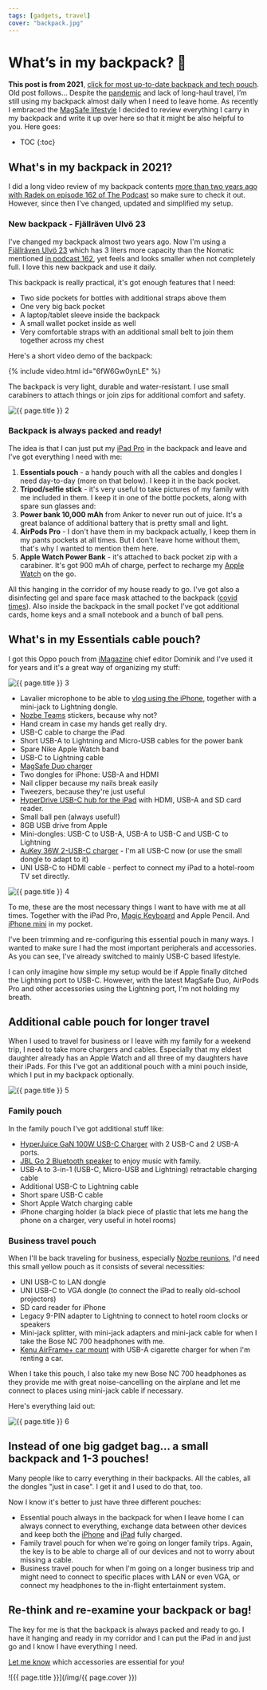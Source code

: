 ```yaml
---
tags: [gadgets, travel]
cover: "backpack.jpg"
---
```


# What’s in my backpack? 🎒 

**This post is from 2021**, [click for most up-to-date backpack and tech pouch](/backpack/). Old post follows… Despite the [pandemic](/covid) and lack of long-haul travel, I’m still using my backpack almost daily when I need to leave home. As recently I embraced the [MagSafe lifestyle](/magsafe) I decided to review everything I carry in my backpack and write it up over here so that it might be also helpful to you. Here goes:

<!--More-->

* TOC
{:toc}

## What's in my backpack in 2021?

I did a long video review of my backpack contents [more than two years ago with Radek on episode 162 of The Podcast](/podcast-162/) so make sure to check it out. However, since then I've changed, updated and simplified my setup.

### New backpack - Fjällräven Ulvö 23

I've changed my backpack almost two years ago. Now I'm using a [Fjällräven Ulvö 23](https://www.fjallraven.com/us/en-us/bags-gear/backpacks-bags/laptop-bags/ulvo-23) which has 3 liters more capacity than the Nomatic mentioned [in podcast 162](/podcast-162), yet feels and looks smaller when not completely full. I love this new backpack and use it daily.

This backpack is really practical, it's got enough features that I need:

* Two side pockets for bottles with additional straps above them
* One very big back pocket
* A laptop/tablet sleeve inside the backpack
* A small wallet pocket inside as well
* Very comfortable straps with an additional small belt to join them together across my chest

Here's a short video demo of the backpack:

{% include video.html id="6fW6Gw0ynLE" %}

The backpack is very light, durable and water-resistant. I use small carabiners to attach things or join zips for additional comfort and safety.

![{{ page.title }} 2](/img/backpack-2.jpg)

### Backpack is always packed and ready!

The idea is that I can just put my [iPad Pro](/ipadonly) in the backpack and leave and I've got everything I need with me:

1. **Essentials pouch** - a handy pouch with all the cables and dongles I need day-to-day (more on that below). I keep it in the back pocket.
2. **Tripod/selfie stick** - it's very useful to take pictures of my family with me included in them. I keep it in one of the bottle pockets, along with spare sun glasses and:
3. **Power bank 10,000 mAh** from Anker to never run out of juice. It's a great balance of additional battery that is pretty small and light.
4. **AirPods Pro** - I don't have them in my backpack actually, I keep them in my pants pockets at all times. But I don't leave home without them, that's why I wanted to mention them here.
5. **Apple Watch Power Bank** - it's attached to back pocket zip with a carabiner. It's got 900 mAh of charge, perfect to recharge my [Apple Watch](/applewatch) on the go.

All this hanging in the corridor of my house ready to go. I've got also a disinfecting gel and spare face mask attached to the backpack ([covid times](/covid)). Also inside the backpack in the small pocket I've got additional cards, home keys and a small notebook and a bunch of ball pens.

## What's in my Essentials cable pouch?

I got this Oppo pouch from [iMagazine](/imagazine) chief editor Dominik and I've used it for years and it's a great way of organizing my stuff:

![{{ page.title }} 3](/img/backpack-3.jpg)

* Lavalier microphone to be able to [vlog using the iPhone](/vlog), together with a mini-jack to Lightning dongle.
* [Nozbe Teams][n] stickers, because why not?
* Hand cream in case my hands get really dry.
* USB-C cable to charge the iPad
* Short USB-A to Lightning and Micro-USB cables for the power bank
* Spare Nike Apple Watch band
* USB-C to Lightning cable
* [MagSafe Duo charger](/magsafe/#3-magsafe-duo-charger-129)
* Two dongles for iPhone: USB-A and HDMI
* Nail clipper because my nails break easily
* Tweezers, because they're just useful
* [HyperDrive USB-C hub for the iPad](https://www.hypershop.com/collections/hyperdrive/products/hyperdrive-6-in-1-hub-for-ipad) with HDMI, USB-A and SD card reader.
* Small ball pen (always useful!)
* 8GB USB drive from Apple
* Mini-dongles: USB-C to USB-A, USB-A to USB-C and USB-C to Lightning
* [AuKey 36W 2-USB-C charger](https://www.amazon.com/Charger-AUKEY-Foldable-Delivery-Dynamic/dp/B0833XR41B/ref=sr_1_13??tag=sliwinski-20) - I'm all USB-C now (or use the small dongle to adapt to it)
* UNI USB-C to HDMI cable - perfect to connect my iPad to a hotel-room TV set directly.

![{{ page.title }} 4](/img/backpack-4.jpg)

To me, these are the most necessary things I want to have with me at all times. Together with the iPad Pro, [Magic Keyboard](/magic) and Apple Pencil. And [iPhone mini](/mini) in my pocket.

I've been trimming and re-configuring this essential pouch in many ways. I wanted to make sure I had the most important peripherals and accessories. As you can see, I've already switched to mainly USB-C based lifestyle.

I can only imagine how simple my setup would be if Apple finally ditched the Lightning port to USB-C. However, with the latest MagSafe Duo, AirPods Pro and other accessories using the Lightning port, I'm not holding my breath.

## Additional cable pouch for longer travel

When I used to travel for business or I leave with my family for a weekend trip, I need to take more chargers and cables. Especially that my eldest daughter already has an Apple Watch and all three of my daughters have their iPads. For this I've got an additional pouch with a mini pouch inside, which I put in my backpack optionally.

![{{ page.title }} 5](/img/backpack-5.jpg)

### Family pouch

In the family pouch I've got additional stuff like:

* [HyperJuice GaN 100W USB-C Charger](https://www.hypershop.com/collections/hyperjuice-chargers-and-battery-packs/products/hyperjuice-100w-usb-c-gan-charger) with 2 USB-C and 2 USB-A ports.
* [JBL Go 2 Bluetooth speaker](https://www.jbl.com/bluetooth-speakers/JBL+GO+2.html) to enjoy music with family.
* USB-A to 3-in-1 (USB-C, Micro-USB and Lightning) retractable charging cable
* Additional USB-C to Lightning cable
* Short spare USB-C cable
* Short Apple Watch charging cable
* iPhone charging holder (a black piece of plastic that lets me hang the phone on a charger, very useful in hotel rooms)

### Business travel pouch

When I'll be back traveling for business, especially [Nozbe reunions](/reunion), I'd need this small yellow pouch as it consists of several necessities:

- UNI USB-C to LAN dongle
- UNI USB-C to VGA dongle (to connect the iPad to really old-school projectors)
- SD card reader for iPhone
- Legacy 9-PIN adapter to Lightning to connect to hotel room clocks or speakers
- Mini-jack splitter, with mini-jack adapters and mini-jack cable for when I take the Bose NC 700 headphones with me.
- [Kenu AirFrame+ car mount](https://www.kenu.com/products/airframe-plus) with USB-A cigarette charger for when I'm renting a car.

When I take this pouch, I also take my new Bose NC 700 headphones as they provide me with great noise-cancelling on the airplane and let me connect to places using mini-jack cable if necessary.

Here's everything laid out:

![{{ page.title }} 6](/img/backpack-6.jpg)

## Instead of one big gadget bag… a small backpack and 1-3 pouches!

Many people like to carry everything in their backpacks. All the cables, all the dongles "just in case". I get it and I used to do that, too.

Now I know it's better to just have three different pouches:

- Essential pouch always in the backpack for when I leave home I can always connect to everything, exchange data between other devices and keep both the [iPhone](/iphone) and [iPad](/ipadonly) fully charged.
- Family travel pouch for when we're going on longer family trips. Again, the key is to be able to charge all of our devices and not to worry about missing a cable.
- Business travel pouch for when I'm going on a longer business trip and might need to connect to specific places with LAN or even VGA, or connect my headphones to the in-flight entertainment system.

## Re-think and re-examine your backpack or bag!

The key for me is that the backpack is always packed and ready to go. I have it hanging and ready in my corridor and I can put the iPad in and just go and I know I have everything I need.

[Let me know](/contact) which accessories are essential for you!

![{{ page.title }}](/img/{{ page.cover }})

[n]: https://michael.gratis/nozbe
[np]: https://michael.gratis/nozbepersonal